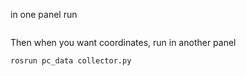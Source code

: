 in one panel run
```roslaunch pc_data pc_data.launch
```
Then when you want coordinates, run in another panel
```
rosrun pc_data collector.py
```
